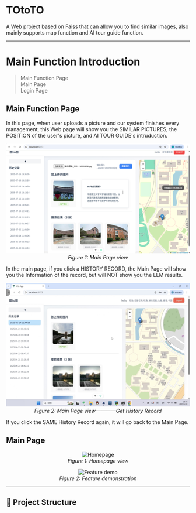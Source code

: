 # TOtoTO

A Web project based on Faiss that can allow you to find similar images, also mainly supports map function and AI tour guide function.

---

# Main Function Introduction

> Main Function Page  
> Main Page  
> Login Page  


## Main Function Page
In this page, when user uploads a picture and our system finishes every management, this Web page will show you the SIMILAR PICTURES, the POSITION of the user's picture, and AI TOUR GUIDE's intruduction.  
<p align="center">
  <img src="./ScreenShots/c5344711f54ba3dd19f9b9f6c580d6c.jpg" alt="Homepage" />
  <br/>
  <em>Figure 1: Main Page view</em>
</p>

In the main page, if you click a HISTORY RECORD, the Main Page will show you the Information of the record, but will NOT show you the LLM results.  
<p align="center">
  <img src="./ScreenShots/a7bc1d9569158d171f82c4015c27473.jpg" alt="Homepage" />
  <br/>
  <em>Figure 2: Main Page view————Get History Record</em>
</p>
 If you click the SAME History Record again, it will go back to the Main Page.


 ## Main Page

<p align="center">
  <img src="./screenshots/homepage.png" alt="Homepage" width="600"/>
  <br/>
  <em>Figure 1: Homepage view</em>
</p>

<p align="center">
  <img src="./screenshots/feature-demo.gif" alt="Feature demo" width="600"/>
  <br/>
  <em>Figure 2: Feature demonstration</em>
</p>

---

## 🧩 Project Structure

